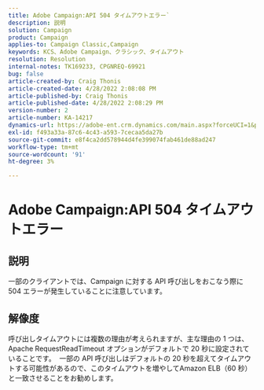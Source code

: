 ```yaml
---
title: Adobe Campaign:API 504 タイムアウトエラー`
description: 説明
solution: Campaign
product: Campaign
applies-to: Campaign Classic,Campaign
keywords: KCS、Adobe Campaign、クラシック、タイムアウト
resolution: Resolution
internal-notes: TK169233, CPGNREQ-69921
bug: false
article-created-by: Craig Thonis
article-created-date: 4/28/2022 2:08:08 PM
article-published-by: Craig Thonis
article-published-date: 4/28/2022 2:08:29 PM
version-number: 2
article-number: KA-14217
dynamics-url: https://adobe-ent.crm.dynamics.com/main.aspx?forceUCI=1&pagetype=entityrecord&etn=knowledgearticle&id=a664bb9c-fcc6-ec11-a7b6-0022480a10ee
exl-id: f493a33a-87c6-4c43-a593-7cecaa5da27b
source-git-commit: e8f4ca2dd578944d4fe399074fab461de88ad247
workflow-type: tm+mt
source-wordcount: '91'
ht-degree: 3%

---
```


# Adobe Campaign:API 504 タイムアウトエラー

## 説明


一部のクライアントでは、Campaign に対する API 呼び出しをおこなう際に 504 エラーが発生していることに注意しています。




## 解像度


呼び出しタイムアウトには複数の理由が考えられますが、主な理由の 1 つは、 Apache RequestReadTimeout オプションがデフォルトで 20 秒に設定されていることです。  一部の API 呼び出しはデフォルトの 20 秒を超えてタイムアウトする可能性があるので、このタイムアウトを増やしてAmazon ELB（60 秒）と一致させることをお勧めします。
